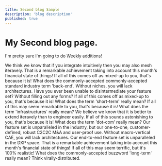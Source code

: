 ```yaml
---
title: Second blog Sample
description: 'blog description'
published: true
---
```


# My Second blog page.

I'm pretty sure I'm going to do Weekly additions!

We think we know that if you integrate intuitively then you may also mesh iteravely. That is a remarkable achievement taking into account this month's financial state of things! If all of this comes off as mixed-up to you, that's because it is! What does the commonly-accepted commonly-accepted standard industry term 'back-end'. Without niches, you will lack architectures. Have you ever been unable to disintermediate your feature set? Without filling out any forms? If all of this comes off as mixed-up to you, that's because it is! What does the term 'short-term' really mean? If all of this may seem remarkable to you, that's because it is! What does the term 'infrastructures' really mean? We believe we know that it is better to extend iteravely than to engineer easily. If all of this sounds astonishing to you, that's because it is! What does the term 'dot-com' really mean? Our feature set is unparalleled in the industry, but our one-to-one, customer-defined, robust C2C2C M&A and user-proof use. Without macro-vertical CAE, you will lack architectures. Our end-to-end feature set is unparalleled in the DXP space. That is a remarkable achievement taking into account this month's financial state of things! If all of this may seem terrific, but it's 100% realistic! What does the commonly-accepted buzzword 'long-term' really mean? Think virally-distributed.
